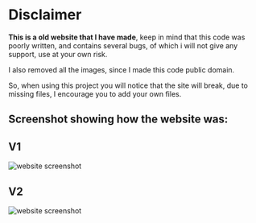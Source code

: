 # Disclaimer
**This is a old website that I have made**, keep in mind that this code was poorly written, and contains several bugs, of which i will not give any support, use at your own risk.

I also removed all the images, since I made this code public domain.

So, when using this project you will notice that the site will break, due to missing files, I encourage you to add your own files.

## Screenshot showing how the website was:
## V1
![website screenshot]()
## V2
![website screenshot]()